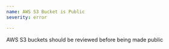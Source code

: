 ```yaml
---
name: AWS S3 Bucket is Public
severity: error

---
```


AWS S3 buckets should be reviewed before being made public

